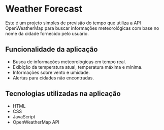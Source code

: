# Weather Forecast
Este é um projeto simples de previsão do tempo que utiliza a API OpenWeatherMap para buscar informações meteorológicas com base no nome da cidade fornecido pelo usuário.

## Funcionalidade da aplicação
- Busca de informações meteorológicas em tempo real.
- Exibição da temperatura atual, temperatura máxima e mínima.
- Informações sobre vento e umidade.
- Alertas para cidades não encontradas.

## Tecnologias utilizadas na aplicação
- HTML
- CSS
- JavaScript
- OpenWeatherMap API
